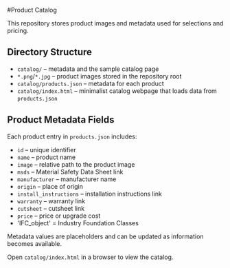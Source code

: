 #Product Catalog

This repository stores product images and metadata used for selections and pricing.

## Directory Structure
- `catalog/` – metadata and the sample catalog page
- `*.png`/`*.jpg` – product images stored in the repository root
- `catalog/products.json` – metadata for each product
- `catalog/index.html` – minimalist catalog webpage that loads data from `products.json`

## Product Metadata Fields
Each product entry in `products.json` includes:
- `id` – unique identifier
- `name` – product name
- `image` – relative path to the product image
- `msds` – Material Safety Data Sheet link
- `manufacturer` – manufacturer name
- `origin` – place of origin
- `install_instructions` – installation instructions link
- `warranty` – warranty link
- `cutsheet` – cutsheet link
- `price` – price or upgrade cost
- 'IFC_object' = Industry Foundation Classes

Metadata values are placeholders and can be updated as information becomes available.

Open `catalog/index.html` in a browser to view the catalog.